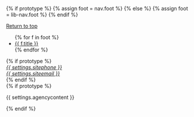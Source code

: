 
{% if prototype %}
{% assign foot = nav.foot %}
{% else %}
{% assign foot = lib-nav.foot %}
{% endif %}

<footer class="usa-footer usa-footer--slim">
  <div class="grid-container usa-footer__return-to-top">
    <a href="#">Return to top</a>
  </div>
  <div class="usa-footer__primary-section">
    <div class="usa-footer__primary-container grid-row">
      <div class="mobile-lg:grid-col-8">
        <nav class="usa-footer__nav" aria-label="Footer navigation,">
          <ul class="grid-row grid-gap">
          {% for f in foot %}<li class="mobile-lg:grid-col-4 desktop:grid-col-autousa-footer__primary-content"><a class="usa-footer__primary-link" href="{{ f.href }}">{{ f.title }}</a></li>{% endfor %}
          </ul>
        </nav>
      </div> {% if prototype %}<div class="mobile-lg:grid-col-4">
        <address class="usa-footer__address">
          <div class="grid-row grid-gap">
            <div
              class="grid-col-auto mobile-lg:grid-col-12 desktop:grid-col-auto"
            >
              <div class="usa-footer__contact-info">
                <a href="tel:{{ settings.sitephone }}">{{ settings.sitephone }}</a>
              </div>
            </div>
            <div
              class="grid-col-auto mobile-lg:grid-col-12 desktop:grid-col-auto"
            >
              <div class="usa-footer__contact-info">
                <a href="mailto:{{ settings.siteemail }}">{{ settings.siteemail }}</a>
              </div>
            </div>
          </div>
        </address>
      </div>{% endif %}
    </div>
  </div>
  <div class="usa-footer__secondary-section">
    <div class="grid-container">
      <div class="usa-footer__logo grid-row grid-gap-2">
        <div class="grid-col-auto">
          <img class="usa-footer__logo-img" src="{{ settings.sitelogo-small }}" alt="" />
        </div> {% if prototype %}<div class="grid-col-auto">
          <p class="usa-footer__logo-heading">{{ settings.agencycontent }}</p>
        </div>{% endif %}
      </div>
    </div>
  </div>
</footer>